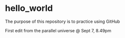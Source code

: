 # hello_world
The purpose of this repository is to practice using GitHub

First edit from the parallel universe @ Sept 7, 8.49pm
